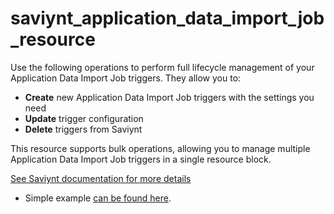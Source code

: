 # saviynt_application_data_import_job_resource

Use the following operations to perform full lifecycle management of your Application Data Import Job triggers. They allow you to:

- **Create** new Application Data Import Job triggers with the settings you need   
- **Update** trigger configuration
- **Delete** triggers from Saviynt

This resource supports bulk operations, allowing you to manage multiple Application Data Import Job triggers in a single resource block.

[See Saviynt documentation for more details](https://docs.saviyntcloud.com/bundle/EIC-Admin-v23x/page/Content/Chapter10-Job-Control-Panel/Adding-a-new-job.htm)

- Simple example [can be found here](./resource.tf).
